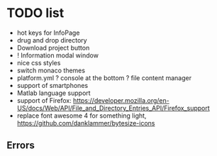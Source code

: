 # TODO list

- hot keys for InfoPage
- drug and drop directory
- Download project button
- ! Information modal window
- nice css styles
- switch monaco themes
- platform.yml
? console at the bottom
? file content manager
- support of smartphones
- Matlab language support
- support of Firefox: 
    https://developer.mozilla.org/en-US/docs/Web/API/File_and_Directory_Entries_API/Firefox_support
- replace font awesome 4 for something light,
    https://github.com/danklammer/bytesize-icons

## Errors

